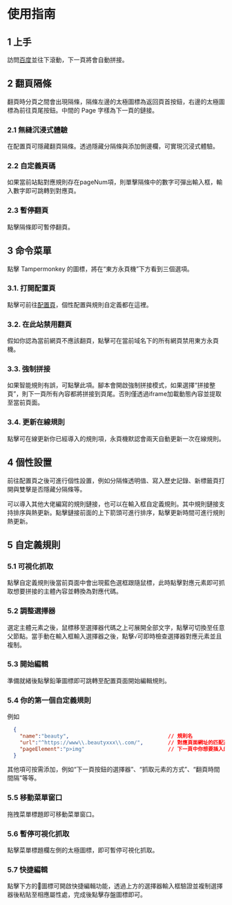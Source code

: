 # 使用指南
## 1 上手
訪問[百度](https://www.baidu.com/s?wd=%E4%B8%9C%E6%96%B9%E6%B0%B8%E9%A1%B5%E6%9C%BA&ie=utf-8&nojc=1)並往下滾動，下一頁將會自動拼接。

## 2 翻頁隔條
翻頁時分頁之間會出現隔條，隔條左邊的太極圖標為返回頁首按鈕，右邊的太極圖標為前往頁尾按鈕。中間的 Page 字樣為下一頁的鏈接。
### 2.1 無縫沉浸式體驗
在配置頁可隱藏翻頁隔條。透過隱藏分隔條與添加側邊欄，可實現沉浸式體驗。
### 2.2 自定義頁碼
如果當前站點對應規則存在pageNum項，則單擊隔條中的數字可彈出輸入框，輸入數字即可跳轉到對應頁。
### 2.3 暫停翻頁
點擊隔條即可暫停翻頁。

## 3 命令菜單
點擊 Tampermonkey 的圖標，將在“東方永頁機”下方看到三個選項。
### 3.1. 打開配置頁
點擊可前往[配置頁](https://github.com/hoothin/UserScripts/tree/master/Pagetual)，個性配置與規則自定義都在這裡。
### 3.2. 在此站禁用翻頁
假如你認為當前網頁不應該翻頁，點擊可在當前域名下的所有網頁禁用東方永頁機。
### 3.3. 強制拼接
如果智能規則有誤，可點擊此項。腳本會開啟強制拼接模式，如果選擇“拼接整頁”，則下一頁所有內容都將拼接到頁尾。否則僅透過iframe加載動態內容並提取至當前頁面。
### 3.4. 更新在線規則
點擊可在線更新你已經導入的規則項，永頁機默認會兩天自動更新一次在線規則。

## 4 個性設置
前往配置頁之後可進行個性設置，例如分隔條透明值、寫入歷史記錄、新標籤頁打開與雙擊是否隱藏分隔條等。

可以導入其他大佬編寫的規則鏈接，也可以在輸入框自定義規則。其中規則鏈接支持排序與熱更新。點擊鏈接前面的上下箭頭可進行排序，點擊更新時間可進行規則熱更新。

## 5 自定義規則
### 5.1 可視化抓取
點擊自定義規則後當前頁面中會出現藍色選框跟隨鼠標，此時點擊對應元素即可抓取想要拼接的主體內容並轉換為對應代碼。
### 5.2 調整選擇器
選定主體元素之後，鼠標移至選擇器代碼之上可展開全部文字，點擊可切換至任意父節點。當手動在輸入框輸入選擇器之後，點擊`√`可即時檢查選擇器對應元素並且複制。
### 5.3 開始編輯
準備就緒後點擊鉛筆圖標即可跳轉至配置頁面開始編輯規則。
### 5.4 你的第一個自定義規則
例如
```JSON
  {
    "name":"beauty",                                // 規則名
    "url":"^https://www\\.beautyxxx\\.com/",        // 對應頁面網址的匹配正則
    "pageElement":"p>img"                           // 下一頁中你想要插入的元素
  }
```
其他項可按需添加，例如“下一頁按鈕的選擇器”、“抓取元素的方式”、“翻頁時間間隔”等等。
### 5.5 移動菜單窗口
拖拽菜單標題即可移動菜單窗口。
### 5.6 暫停可視化抓取
點擊菜單標題欄左側的太極圖標，即可暫停可視化抓取。
### 5.7 快捷編輯
點擊下方的🔽圖標可開啟快捷編輯功能，透過上方的選擇器輸入框驗證並複制選擇器後粘貼至相應屬性處，完成後點擊存盤圖標即可。